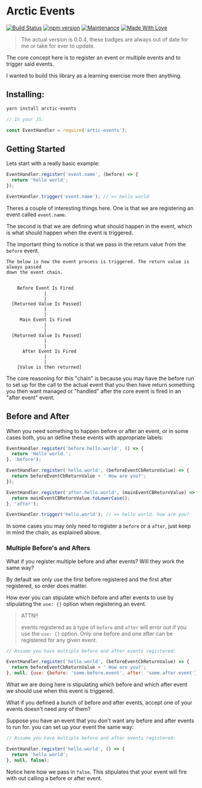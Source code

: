 # Arctic Events

[![Build Status](https://travis-ci.org/AdamKyle/arctic-events.svg?branch=master)](https://travis-ci.org/AdamKyle/arctic-events)
[![npm version](https://badge.fury.io/js/arctic-events.svg)](https://badge.fury.io/js/arctic-events)
[![Maintenance](https://img.shields.io/maintenance/yes/2018.svg)]()
[![Made With Love](https://img.shields.io/badge/Made%20With-Love-green.svg)]()

> The actual version is 0.0.4, these badges are always out of date for me or take for ever to update.


The core concept here is to register an event or multiple events and to trigger said events.

I wanted to build this library as a learning exercise more then anything.

## Installing:

```js
yarn install arctic-events

// In your JS:

const EventHandler = require('artic-events');
```

## Getting Started

Lets start with a really basic example:

```js
EventHandler.register('event.name', (before) => {
  return 'hello world';
});

EventHandler.trigger('event.name'); // => hello world
```

Theres a couple of interesting things here. One is that we are registering an event called `event.name`.

The second is that we are defining what should happen in the event, which is what should happen when the event is triggered.

The important thing to notice is that we pass in the return value from the `before` event.

```
The below is how the event process is triggered. The return value is always passed
down the event chain.


    Before Event Is Fired
              |
              |
  [Returned Value Is Passed]
              |
              |
     Main Event Is Fired
              |
              |
  [Returned Value Is Passed]
              |
              |
      After Event Is Fired
              |
              |
    [Value is then returned]
```

The core reasoning for this "chain" is because you may have the before run to set up for the call to the actual event that you then have return something you then want managed or "handled" after the core event is fired in an "after event" event.

## Before and After

When you need something to happen before or after an event, or in some cases both, you an define these events with appropriate labels:

```js
EventHandler.register('before.hello.world', () => {
  return 'Hello world.';
}, 'before');

EventHandler.register('hello.world', (beforeEventCbReturnValue) => {
  return beforeEventCbReturnValue + ' How are you?';
});

EventHandler.register('after.hello.world', (mainEventCBReturnValue) => {
  return mainEventCBReturnValue.toLowerCase();
}, 'after');

EventHandler.trigger('hello.world'); // => hello world. how are you?
```

In some cases you may only need to register a `before` or a `after`, just keep in mind the chain, as explained above.

### Multiple Before's and Afters

What if you register multiple before and after events? Will they work the same way?

By default we only use the first before registered and the first after registered, so order does matter.

How ever you can stipulate which before and after events to use by stipulating the `use: {}` option when registering an event.

> ATTN!!
>
> events registered as a type of `before` and `after` will error out if you use
> the `use: {}` option. Only one before and one after can be registered for any given event.

```js
// Assume you have multiple before and after events registered:

EventHandler.register('hello.world', (beforeEventCbReturnValue) => {
  return beforeEventCbReturnValue + ' How are you?';
}, null, {use: {before: 'some.before.event', after: 'some.after.event'}});

```

What we are doing here is stipulating which before and which after event we should use when this event is triggered.

What if you defined a bunch of before and after events, accept one of your events doesn't need any of them?

Suppose you have an event that you don't want any before and after events to run for. you can set up your event the same way:

```js
// Assume you have multiple before and after events registered:

EventHandler.register('hello.world', () => {
  return 'hello world';
}, null, false);

```

Notice here how we pass in `false`. This stipulates that your event will fire with out calling a before or after event.
